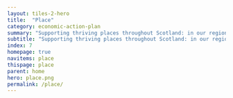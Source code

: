 ```yaml
---
layout: tiles-2-hero
title:  "Place"
category: economic-action-plan
summary: "Supporting thriving places throughout Scotland: in our regions, cities, towns and the rural economy."
subtitle: "Supporting thriving places throughout Scotland: in our regions, cities, towns and the rural economy."
index: 7
homepage: true
navitems: place
thispage: place
parent: home
hero: place.png
permalink: /place/
---
```

